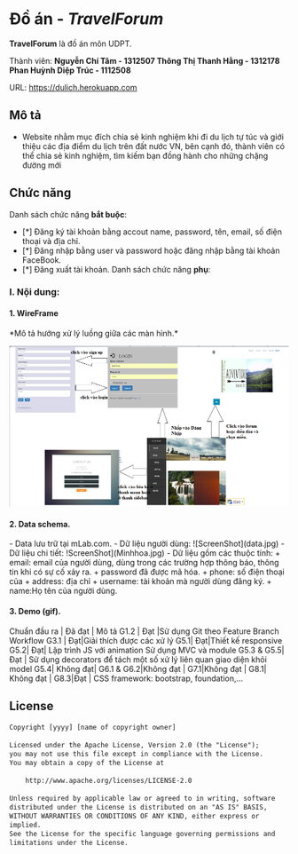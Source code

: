 # Đồ án - *TravelForum*

**TravelForum** là đồ án môn UDPT.

Thành viên: 
	**Nguyễn Chí Tâm - 1312507
        Thông Thị Thanh Hằng - 1312178
	Phan Huỳnh Diệp Trúc - 1112508**

URL: https://dulich.herokuapp.com

## Mô tả

* Website nhằm mục đích chia sẻ kinh nghiệm khi đi du lịch tự túc và giới thiệu các địa điểm du lịch trên đất nước VN, bên cạnh đó, thành viên có thể chia sẻ kinh nghiệm, tìm kiếm bạn đồng hành cho những chặng đường mới


## Chức năng

Danh sách chức năng **bắt buộc**:

* [*] Đăng ký tài khoản bằng accout name, password, tên, email, số điện thoại và địa chỉ.
* [*] Đăng nhập bằng user và password hoặc đăng nhập bằng tài khoản FaceBook.
* [*] Đăng xuất tài khoản.
Danh sách chức năng **phụ**:
<h3>I. Nội dung: </h3>
<h4>1. WireFrame</h4>
*Mô tả hướng xử lý luồng giữa các màn hình.*

![ScreenShot](SoDo.PNG)
<h4>2. Data schema.</h4>
- Data lưu trữ tại mLab.com.
- Dữ liệu người dùng:
![ScreenShot](data.jpg)
- Dữ liệu chi tiết:
!ScreenShot](Minhhoa.jpg)
- Dữ liệu gồm các thuộc tính:
 + email: email của người dùng, dùng trong các trường hợp thông báo, thông tin khi có sự cố xảy ra.
 + password đã được mã hóa.
 + phone: số điện thoại của
 + address: địa chỉ
 + username: tài khoản mà người dùng đăng ký.
 + name:Họ tên của người dùng.
 <h4>3. Demo (gif).</h4>

Chuẩn đầu ra | Đã đạt | Mô tả
G1.2 | Đạt |Sử dụng Git theo Feature Branch Workflow
G3.1 | Đạt|Giải thích được các xử lý
G5.1| Đạt|Thiết kế responsive
G5.2| Đạt| Lập trình JS với animation Sử dụng MVC và module
G5.3 & G5.5|Đạt | Sử dụng decorators để tách một số xử lý liên quan giao diện khỏi model
G5.4| Không đạt|
G6.1 & G6.2|Không đạt |
G7.1|Không đạt |
G8.1| Không đạt |
G8.3|Đạt | CSS framework: bootstrap, foundation,...



## License

    Copyright [yyyy] [name of copyright owner]

    Licensed under the Apache License, Version 2.0 (the "License");
    you may not use this file except in compliance with the License.
    You may obtain a copy of the License at

        http://www.apache.org/licenses/LICENSE-2.0

    Unless required by applicable law or agreed to in writing, software
    distributed under the License is distributed on an "AS IS" BASIS,
    WITHOUT WARRANTIES OR CONDITIONS OF ANY KIND, either express or implied.
    See the License for the specific language governing permissions and
    limitations under the License.
